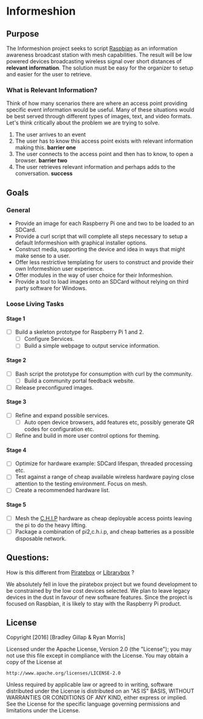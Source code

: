 # Informeshion

## Purpose

The Informeshion project seeks to script [Raspbian](https://www.raspbian.org/) as an information awareness broadcast station with mesh capabilities. The result will be low powered devices broadcasting wireless signal over short distances of **relevant information**. The solution must be easy for the organizer to setup and easier for the user to retrieve.

### What is Relevant Information?

Think of how many scenarios there are where an access point providing specific event information would be useful. Many of these situations would be best served through different types of images, text, and video formats. Let's think critically about the problem we are trying to solve.

1. The user arrives to an event
2. The user has to know this access point exists with relevant information making this. **barrier one**
3. The user connects to the access point and then has to know, to open a browser. **barrier two**
4. The user retrieves relevant information and perhaps adds to the conversation. **success**

## Goals
### General
* Provide an image for each Raspberry Pi one and two to be loaded to an SDCard.
* Provide a curl script that will complete all steps necessary to setup a default Informeshion with graphical installer options.
* Construct media, supporting the device and idea in ways that might make sense to a user.
* Offer less restrictive templating for users to construct and provide their own Informeshion user experience.
* Offer modules in the way of user choice for their Informeshion.
* Provide a tool to load images onto an SDCard without relying on third party software for Windows.

### Loose Living Tasks

#### Stage 1
- [ ] Build a skeleton prototype for Raspberry Pi 1 and 2.
  - [ ] Configure Services.
  - [ ] Build a simple webpage to output service information.

#### Stage 2
- [ ] Bash script the prototype for consumption with curl by the community.
  - [ ] Build a community portal feedback website.
- [ ] Release preconfigured images.

#### Stage 3
- [ ] Refine and expand possible services.
  - [ ] Auto open device browsers, add features etc, possibly generate QR codes for configuration etc.
- [ ] Refine and build in more user control options for theming.

#### Stage 4
- [ ] Optimize for hardware example: SDCard lifespan, threaded processing etc.
- [ ] Test against a range of cheap available wireless hardware paying close attention to the testing environment. Focus on mesh.
- [ ] Create a recommended hardware list. 

#### Stage 5
- [ ] Mesh the [C.H.I.P](http://getchip.com/) hardware as cheap deployable access points leaving the pi to do the heavy lifting.
- [ ] Package a combination of pi2,c.h.i.p, and cheap batteries as a possible disposable network.

## Questions:
How is this different from [Piratebox](https://piratebox.cc/) or [Librarybox](http://librarybox.us) ?

We absolutely fell in love the piratebox project but we found development to be constrained by the low cost devices selected. We plan to leave legacy devices in the dust in favour of new software features. Since the project is focused on Raspbian, it is likely to stay with the Raspberry Pi product. 

## License
Copyright [2016] [Bradley Gillap & Ryan Morris]

Licensed under the Apache License, Version 2.0 (the "License");
you may not use this file except in compliance with the License.
You may obtain a copy of the License at

    http://www.apache.org/licenses/LICENSE-2.0

Unless required by applicable law or agreed to in writing, software
distributed under the License is distributed on an "AS IS" BASIS,
WITHOUT WARRANTIES OR CONDITIONS OF ANY KIND, either express or implied.
See the License for the specific language governing permissions and
limitations under the License.
